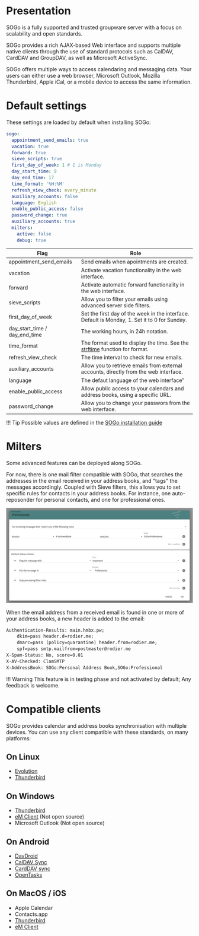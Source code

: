 # Presentation

SOGo is a fully supported and trusted groupware server with a focus on scalability and open standards.

SOGo provides a rich AJAX-based Web interface and supports multiple native clients through the use of standard protocols
such as CalDAV, CardDAV and GroupDAV, as well as Microsoft ActiveSync.

SOGo offers multiple ways to access calendaring and messaging data. Your users can either use a web browser, Microsoft
Outlook, Mozilla Thunderbird, Apple iCal, or a mobile device to access the same information.

# Default settings

These settings are loaded by default when installing SOGo:

```yaml
sogo:
  appointment_send_emails: true
  vacation: true
  forward: true
  sieve_scripts: true
  first_day_of_week: 1 # 1 is Monday
  day_start_time: 9
  day_end_time: 17
  time_format: '%H:%M'
  refresh_view_check: every_minute
  auxiliary_accounts: false
  language: English
  enable_public_access: false
  password_change: true
  auxiliary_accounts: true
  milters:
    active: false
    debug: true
```

| Flag                          | Role                                                                                               |
|-------------------------------|----------------------------------------------------------------------------------------------------|
| appointment_send_emails       | Send emails when apointments are created.                                                          |
| vacation                      | Activate vacation functionality in the web interface.                                              |
| forward                       | Activate automatic forward functionality in the web interface.                                     |
| sieve_scripts                 | Allow you to filter your emails using advanced server side filters.                                |
| first_day_of_week             | Set the first day of the week in the interface. Default is Monday, 1. Set it to 0 for Sunday.      |
| day_start_time / day_end_time | The working hours, in 24h notation.                                                                |
| time_format                   | The format used to display the time. See the [strftime](http://strftime.org/) function for format. |
| refresh_view_check            | The time interval to check for new emails.                                                         |
| auxiliary_accounts            | Allow you to retrieve emails from external accounts, directly from the web interface.              |
| language                      | The defaut language of the web interface¹                                                          |
| enable_public_access          | Allow public access to your calendars and address books, using a specific URL.                     |
| password_change               | Allow you to change your passwors from the web interface.                                          |

!!! Tip
    Possible values are defined in the
    [SOGo installation guide](https://sogo.nu/files/docs/SOGoInstallationGuide.html#_general_preferences)

# Milters

Some advanced features can be deployed along SOGo.

For now, there is one mail filter compatible with SOGo, that searches the addresses in the email received in your address
books, and "tags" the messages accordingly. Coupled with Sieve filters, this allows you to set specific rules for
contacts in your address books. For instance, one auto-reposonder for personal contacts, and one for professional ones.

![Filter message by address book](img/sogo/abook-based-filter.png)

When the email address from a received email is found in one or more of your address books, a new header is added to the email:

``` txt hl_lines="8"
Authentication-Results: main.hmbx.pw;
    dkim=pass header.d=rodier.me;
    dmarc=pass (policy=quarantine) header.from=rodier.me;
    spf=pass smtp.mailfrom=postmaster@rodier.me
X-Spam-Status: No, score=0.01
X-AV-Checked: ClamSMTP
X-AddressBook: SOGo:Personal Address Book,SOGo:Professional
```

!!! Warning
    This feature is in testing phase and not activated by default; Any feedback is welcome.

# Compatible clients

SOGo provides calendar and address books synchronisation with multiple devices. You can use any client compatible with
these standards, on many platforms:

## On Linux

- [Evolution](https://wiki.gnome.org/Apps/Evolution/)
- [Thunderbird](https://www.thunderbird.net/)

## On Windows

- [Thunderbird](https://www.thunderbird.net/)
- [eM Client](https://www.emclient.com/) (Not open source)
- Microsoft Outlook (Not open source)

## On Android

- [DavDroid](https://www.davdroid.com/)
- [CalDAV Sync](https://play.google.com/store/apps/details?id=org.dmfs.caldav.lib)
- [CardDAV sync](https://play.google.com/store/apps/details?id=org.dmfs.carddav.sync)
- [OpenTasks](https://play.google.com/store/apps/details?id=org.dmfs.tasks)

## On MacOS / iOS

- Apple Calendar
- Contacts.app
- [Thunderbird](https://www.thunderbird.net/)
- [eM Client](https://www.emclient.com/)
